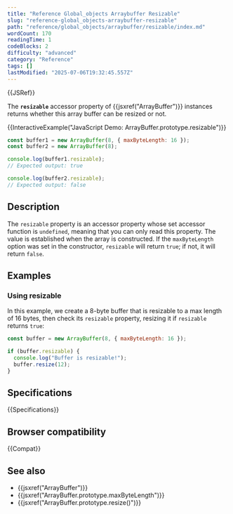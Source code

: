 ```yaml
---
title: "Reference Global_objects Arraybuffer Resizable"
slug: "reference-global_objects-arraybuffer-resizable"
path: "reference/global_objects/arraybuffer/resizable/index.md"
wordCount: 170
readingTime: 1
codeBlocks: 2
difficulty: "advanced"
category: "Reference"
tags: []
lastModified: "2025-07-06T19:32:45.557Z"
---
```



{{JSRef}}

The **`resizable`** accessor property of {{jsxref("ArrayBuffer")}} instances returns whether this array buffer can be resized or not.

{{InteractiveExample("JavaScript Demo: ArrayBuffer.prototype.resizable")}}

```js interactive-example
const buffer1 = new ArrayBuffer(8, { maxByteLength: 16 });
const buffer2 = new ArrayBuffer(8);

console.log(buffer1.resizable);
// Expected output: true

console.log(buffer2.resizable);
// Expected output: false
```

## Description

The `resizable` property is an accessor property whose set accessor function is `undefined`, meaning that you can only read this property. The value is established when the array is constructed. If the `maxByteLength` option was set in the constructor, `resizable` will return `true`; if not, it will return `false`.

## Examples

### Using resizable

In this example, we create a 8-byte buffer that is resizable to a max length of 16 bytes, then check its `resizable` property, resizing it if `resizable` returns `true`:

```js
const buffer = new ArrayBuffer(8, { maxByteLength: 16 });

if (buffer.resizable) {
  console.log("Buffer is resizable!");
  buffer.resize(12);
}
```

## Specifications

{{Specifications}}

## Browser compatibility

{{Compat}}

## See also

- {{jsxref("ArrayBuffer")}}
- {{jsxref("ArrayBuffer.prototype.maxByteLength")}}
- {{jsxref("ArrayBuffer.prototype.resize()")}}
